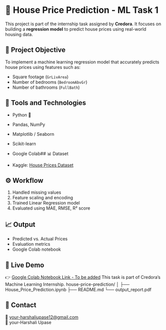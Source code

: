 # 🏡 House Price Prediction - ML Task 1

This project is part of the internship task assigned by **Credora**. It focuses on building a **regression model** to predict house prices using real-world housing data.

## 📌 Project Objective

To implement a machine learning regression model that accurately predicts house prices using features such as:

- Square footage (`GrLivArea`)
- Number of bedrooms (`BedroomAbvGr`)
- Number of bathrooms (`FullBath`)

## 🧰 Tools and Technologies

- Python 🐍
- Pandas, NumPy
- Matplotlib / Seaborn
- Scikit-learn
- Google Colab## 📊 Dataset

- Kaggle: [House Prices Dataset](https://www.kaggle.com/c/house-prices-advanced-regression-techniques/data)

## ⚙️ Workflow

1. Handled missing values
2. Feature scaling and encoding
3. Trained Linear Regression model
4. Evaluated using MAE, RMSE, R² score

## 📈 Output

- Predicted vs. Actual Prices
- Evaluation metrics
- Google Colab notebook
## 🔗 Live Demo

👉 [Google Colab Notebook Link - To be added](#)
  This task is part of Credora’s Machine Learning Internship.
  house-price-prediction/
│
├── House_Price_Prediction.ipynb
├── README.md
└── output_report.pdf

## 📣 Contact

📧 your-harshaliupase12@gmail.com  
🔗 your-Harshali Upase
